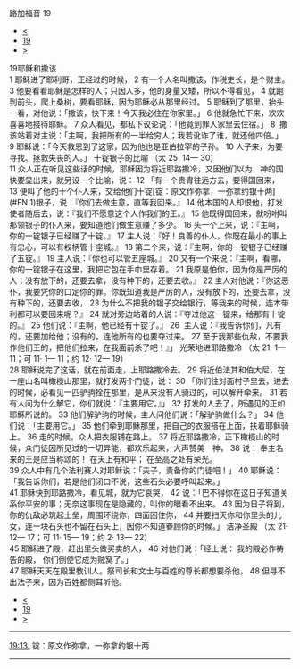 ﻿





 路加福音 19




* [<](bible/LUK18.md)
* [19](bible/LUK.md)
* [>](bible/LUK20.md)



 
19耶稣和撒该  
1 耶稣进了耶利哥，正经过的时候， 
2 有一个人名叫撒该，作税吏长，是个财主。 
3 他要看看耶稣是怎样的人；只因人多，他的身量又矮，所以不得看见， 
4 就跑到前头，爬上桑树，要看耶稣，因为耶稣必从那里经过。 
5 耶稣到了那里，抬头一看，对他说：「撒该，快下来！今天我必住在你家里。」 
6 他就急忙下来，欢欢喜喜地接待耶稣。 
7 众人看见，都私下议论说：「他竟到罪人家里去住宿。」 
8  撒该站着对主说：「主啊，我把所有的一半给穷人；我若讹诈了谁，就还他四倍。」 
9 耶稣说：「今天救恩到了这家，因为他也是亚伯拉罕的子孙。 
10 人子来，为要寻找、拯救失丧的人。」 十锭银子的比喻 （太
25·
14—
30）  
11 众人正在听见这些话的时候，耶稣因为将近耶路撒冷，又因他们以为　神的国快要显出来，就另设一个比喻，说： 
12 「有一个贵胄往远方去，要得国回来， 
13 便叫了他的十个仆人来，交给他们十锭[锭：原文作弥拿，一弥拿约银十两](#FN
1)银子，说：『你们去做生意，直等我回来。』 
14 他本国的人却恨他，打发使者随后去，说：『我们不愿意这个人作我们的王。』 
15 他既得国回来，就吩咐叫那领银子的仆人来，要知道他们做生意赚了多少。 
16 头一个上来，说：『主啊，你的一锭银子已经赚了十锭。』 
17 主人说：『好！良善的仆人，你既在最小的事上有忠心，可以有权柄管十座城。』 
18 第二个来，说：『主啊，你的一锭银子已经赚了五锭。』 
19 主人说：『你也可以管五座城。』 
20 又有一个来说：『主啊，看哪，你的一锭银子在这里，我把它包在手巾里存着。 
21 我原是怕你，因为你是严厉的人；没有放下的，还要去拿，没有种下的，还要去收。』 
22 主人对他说：『你这恶仆，我要凭你的口定你的罪。你既知道我是严厉的人，没有放下的，还要去拿，没有种下的，还要去收， 
23 为什么不把我的银子交给银行，等我来的时候，连本带利都可以要回来呢？』 
24 就对旁边站着的人说：『夺过他这一锭来，给那有十锭的。』 
25 他们说：『主啊，他已经有十锭了。』 
26  主人说：『我告诉你们，凡有的，还要加给他；没有的，连他所有的也要夺过来。 
27 至于我那些仇敌，不要我作他们王的，把他们拉来，在我面前杀了吧！』」 光荣地进耶路撒冷 （太
21·
1—
11；可
11·
1—
11；约
12·
12—
19）  
28 耶稣说完了这话，就在前面走，上耶路撒冷去。 
29 将近伯法其和伯大尼，在一座山名叫橄榄山那里，就打发两个门徒，说： 
30 「你们往对面村子里去，进去的时候，必看见一匹驴驹拴在那里，是从来没有人骑过的，可以解开牵来。 
31 若有人问为什么解它，你们就说：『主要用它。』」 
32 打发的人去了，所遇见的正如耶稣所说的。 
33 他们解驴驹的时候，主人问他们说：「解驴驹做什么？」 
34 他们说：「主要用它。」 
35 他们牵到耶稣那里，把自己的衣服搭在上面，扶着耶稣骑上。 
36 走的时候，众人把衣服铺在路上。 
37 将近耶路撒冷，正下橄榄山的时候，众门徒因所见过的一切异能，都欢乐起来，大声赞美　神， 
38 说： 奉主名来的王是应当称颂的！ 在天上有和平； 在至高之处有荣光。  
39 众人中有几个法利赛人对耶稣说：「夫子，责备你的门徒吧！」 
40 耶稣说：「我告诉你们，若是他们闭口不说，这些石头必要呼叫起来。」  
41 耶稣快到耶路撒冷，看见城，就为它哀哭， 
42 说：「巴不得你在这日子知道关系你平安的事；无奈这事现在是隐藏的，叫你的眼看不出来。 
43 因为日子将到，你的仇敌必筑起土垒，周围环绕你，四面困住你， 
44 并要扫灭你和你里头的儿女，连一块石头也不留在石头上，因你不知道眷顾你的时候。」 洁净圣殿 （太
21·
12—
17；可
11·
15—
19；约
2·
13—
22）  
45 耶稣进了殿，赶出里头做买卖的人， 
46 对他们说：「经上说： 我的殿必作祷告的殿， 你们倒使它成为贼窝了。」  
47 耶稣天天在殿里教训人。祭司长和文士与百姓的尊长都想要杀他， 
48 但寻不出法子来，因为百姓都侧耳听他。 
* [<](bible/LUK18.md)
* [19](bible/LUK.md)
* [>](bible/LUK20.md)





---


[19:13:](#V13)
锭：原文作弥拿，一弥拿约银十两




---










